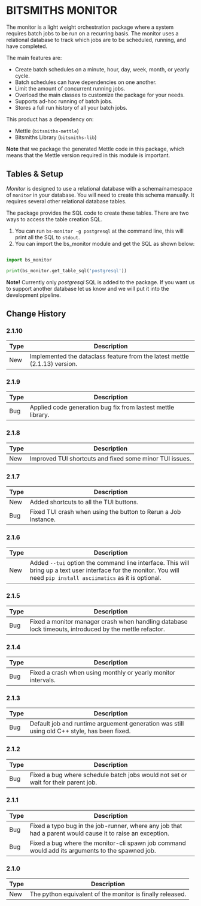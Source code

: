 # BITSMITHS MONITOR #

The monitor is a light weight orchestration package where a system requires batch jobs to be run on a recurring basis.  The monitor
uses a relational database to track which jobs are to be scheduled, running, and have completed.


The main features are:
- Create batch schedules on a minute, hour, day, week, month, or yearly cycle.
- Batch schedules can have dependencies on one another.
- Limit the amount of concurrent running jobs.
- Overload the main classes to customize the package for your needs.
- Supports ad-hoc running of batch jobs.
- Stores a full run history of all your batch jobs.


This product has a dependency on:

- Mettle (`bitsmiths-mettle`)
- Bitsmiths Library (`bitsmiths-lib`)


**Note** that we package the generated Mettle code in this package, which means that the Mettle version required in this module is important.

## Tables & Setup ##

*Monitor* is designed to use a relational database with a schema/namespace of `monitor` in your database. You will need to create this schema manually.
It requires several other relational database tables.

The package provides the SQL code to create these tables. There are two ways to access the table creation SQL.

1. You can run `bs-monitor -g postgresql` at the command line, this will print all the SQL to `stdout`.
2. You can import the bs_monitor module and get the SQL as shown below:

```python

import bs_monitor

print(bs_monitor.get_table_sql('postgresql'))

```

**Note!** Currently only *postgresql* SQL is added to the package. If you want us to support another database let
us know and we will put it into the development pipeline.


## Change History ##

### 2.1.10 ###

| Type | Description |
| ---- | ----------- |
| New  | Implemented the dataclass feature from the latest mettle (2.1.13) version. |


### 2.1.9 ###

| Type | Description |
| ---- | ----------- |
| Bug  | Applied code generation bug fix from lastest mettle library. |

### 2.1.8 ###

| Type | Description |
| ---- | ----------- |
| New  | Improved TUI shortcuts and fixed some minor TUI issues. |

### 2.1.7 ###

| Type | Description |
| ---- | ----------- |
| New  | Added shortcuts to all the TUI buttons. |
| Bug  | Fixed TUI crash when using the button to Rerun a Job Instance. |

### 2.1.6 ###

| Type | Description |
| ---- | ----------- |
| New  | Added `--tui` option the command line interface. This will bring up a text user interface for the monitor. You will need `pip install asciimatics` as it is optional. |


### 2.1.5 ###

| Type | Description |
| ---- | ----------- |
| Bug  | Fixed a monitor manager crash when handling database lock timeouts, introduced by the mettle refactor. |


### 2.1.4 ###

| Type | Description |
| ---- | ----------- |
| Bug  | Fixed a crash when using monthly or yearly monitor intervals. |


### 2.1.3 ###

| Type | Description |
| ---- | ----------- |
| Bug  | Default job and runtime arguement generation was still using old C++ style, has been fixed. |


### 2.1.2 ###

| Type | Description |
| ---- | ----------- |
| Bug  | Fixed a bug where schedule batch jobs would not set or wait for their parent job. |


### 2.1.1 ###

| Type | Description |
| ---- | ----------- |
| Bug  | Fixed a typo bug in the job-runner, where any job that had a parent would cause it to raise an exception. |
| Bug  | Fixed a bug where the monitor-cli spawn job command would add its arguments to the spawned job. |


### 2.1.0 ###

| Type | Description |
| ---- | ----------- |
| New  | The python equivalent of the monitor is finally released. |
